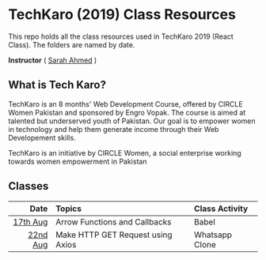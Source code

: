 # TechKaro (2019) Class Resources

This repo holds all the class resources used in TechKaro 2019 (React Class). The folders are named by date.

**Instructor** ( [Sarah Ahmed](https://www.linkedin.com/in/sarahsga/) )

## What is Tech Karo?
TechKaro is an 8 months' Web Development Course, offered by CIRCLE Women Pakistan and sponsored by Engro Vopak. The course is aimed at talented but underserved youth of Pakistan. Our goal is to empower women in technology and help them generate income through their Web Developement skills.

TechKaro is an initiative by CIRCLE Women, a social enterprise working towards women empowerment in Pakistan

## Classes

| Date          | Topics        | Class Activity  |
| -------------: |:-------------| :-----|
| [17th Aug](https://github.com/sarahsga/tk-react-resources/tree/master/2019-08-17)    | Arrow Functions and Callbacks | Babel |
| [22nd Aug](https://github.com/sarahsga/tk-react-resources/tree/master/2019-08-22)    | Make HTTP GET Request using Axios | Whatsapp Clone |

